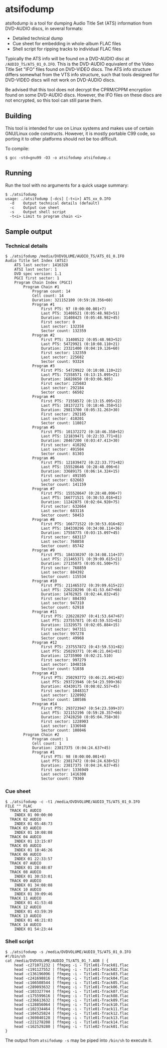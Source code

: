 # atsifodump

atsifodump is a tool for dumping Audio Title Set (ATS) information from DVD-AUDIO discs, in several formats:

* Detailed technical dump
* Cue sheet for embedding in whole-album FLAC files
* Shell script for ripping tracks to individual FLAC files

Typically the ATS info will be found on a DVD-AUDIO disc at `/AUDIO_TS/ATS_01_0.IFO`. This is the DVD-AUDIO equivalent of the Video Title Set "IFO" files found on DVD-VIDEO discs. The ATS info structure differs somewhat from the VTS info structure, such that tools designed for DVD-VIDEO discs will not work on DVD-AUDIO discs.

Be advised that this tool does not decrypt the CPRM/CPPM encryption found on some DVD-AUDIO discs. However, the IFO files on these discs are not encrypted, so this tool can still parse them.

## Building

This tool is intended for use on Linux systems and makes use of certain GNU/Linux code constructs. However, it is mostly portable C99 code, so porting it to other platforms should not be too difficult.

To compile:

```
$ gcc -std=gnu99 -O3 -o atsifodump atsifodump.c
```

## Running

Run the tool with no arguments for a quick usage summary:

```
$ ./atsifodump
usage: ./atsifodump [-dcs] [-t<i>] ATS_xx_0.IFO
  -d    Output technical details (default)
  -c    Output cue sheet
  -s    Output shell script
  -t<i> Limit to program chain <i>
```

## Sample output

### Technical details

```
$ ./atsifodump /media/DVDVOLUME/AUDIO_TS/ATS_01_0.IFO
Audio Title Set Index (ATSI)
	ATS last sector: 1416328
	ATSI last sector: 1
	DVD spec version: 1.1
	PGCI first sector: 1
	Program Chain Index (PGCI)
		Program Chain #1
			Program count: 14
			Cell count: 14
			Duration: 321152100 (0:59:28.356+60)
			Program #1
				First PTS: 97 (0:00:00.001+7)
				Last PTS: 31408521 (0:05:48.983+51)
				Duration: 31408425 (0:05:48.982+45)
				First sector: 0
				Last sector: 132358
				Sector count: 132359
			Program #2
				First PTS: 31408522 (0:05:48.983+52)
				Last PTS: 54729921 (0:10:08.110+21)
				Duration: 23321400 (0:04:19.126+60)
				First sector: 132359
				Last sector: 225682
				Sector count: 93324
			Program #3
				First PTS: 54729922 (0:10:08.110+22)
				Last PTS: 71558571 (0:13:15.095+21)
				Duration: 16828650 (0:03:06.985)
				First sector: 225683
				Last sector: 292184
				Sector count: 66502
			Program #4
				First PTS: 71558572 (0:13:15.095+22)
				Last PTS: 101372271 (0:18:46.358+51)
				Duration: 29813700 (0:05:31.263+30)
				First sector: 292185
				Last sector: 410201
				Sector count: 118017
			Program #5
				First PTS: 101372272 (0:18:46.358+52)
				Last PTS: 121839471 (0:22:33.771+81)
				Duration: 20467200 (0:03:47.413+30)
				First sector: 410202
				Last sector: 491504
				Sector count: 81303
			Program #6
				First PTS: 121839472 (0:22:33.771+82)
				Last PTS: 155528646 (0:28:48.096+6)
				Duration: 33689175 (0:06:14.324+15)
				First sector: 491505
				Last sector: 632663
				Sector count: 141159
			Program #7
				First PTS: 155528647 (0:28:48.096+7)
				Last PTS: 166771521 (0:30:53.016+81)
				Duration: 11242875 (0:02:04.920+75)
				First sector: 632664
				Last sector: 683116
				Sector count: 50453
			Program #8
				First PTS: 166771522 (0:30:53.016+82)
				Last PTS: 184330296 (0:34:08.114+36)
				Duration: 17558775 (0:03:15.097+45)
				First sector: 683117
				Last sector: 768858
				Sector count: 85742
			Program #9
				First PTS: 184330297 (0:34:08.114+37)
				Last PTS: 211465371 (0:39:09.615+21)
				Duration: 27135075 (0:05:01.500+75)
				First sector: 768859
				Last sector: 884392
				Sector count: 115534
			Program #10
				First PTS: 211465372 (0:39:09.615+22)
				Last PTS: 226228296 (0:41:53.647+66)
				Duration: 14762925 (0:02:44.032+45)
				First sector: 884393
				Last sector: 947310
				Sector count: 62918
			Program #11
				First PTS: 226228297 (0:41:53.647+67)
				Last PTS: 237557871 (0:43:59.531+81)
				Duration: 11329575 (0:02:05.884+15)
				First sector: 947311
				Last sector: 997278
				Sector count: 49968
			Program #12
				First PTS: 237557872 (0:43:59.531+82)
				Last PTS: 250293771 (0:46:21.041+81)
				Duration: 12735900 (0:02:21.510)
				First sector: 997279
				Last sector: 1048316
				Sector count: 51038
			Program #13
				First PTS: 250293772 (0:46:21.041+82)
				Last PTS: 293723946 (0:54:23.599+36)
				Duration: 43430175 (0:08:02.557+45)
				First sector: 1048317
				Last sector: 1228902
				Sector count: 180586
			Program #14
				First PTS: 293723947 (0:54:23.599+37)
				Last PTS: 321152196 (0:59:28.357+66)
				Duration: 27428250 (0:05:04.758+30)
				First sector: 1228903
				Last sector: 1336948
				Sector count: 108046
		Program Chain #2
			Program count: 1
			Cell count: 1
			Duration: 23817375 (0:04:24.637+45)
			Program #1
				First PTS: 98 (0:00:00.001+8)
				Last PTS: 23817472 (0:04:24.638+52)
				Duration: 23817375 (0:04:24.637+45)
				First sector: 1336949
				Last sector: 1416308
				Sector count: 79360
```

### Cue sheet

```
$ ./atsifodump -c -t1 /media/DVDVOLUME/AUDIO_TS/ATS_01_0.IFO
FILE "" FLAC
  TRACK 01 AUDIO
    INDEX 01 00:00:00
  TRACK 02 AUDIO
    INDEX 01 05:48:73
  TRACK 03 AUDIO
    INDEX 01 10:08:08
  TRACK 04 AUDIO
    INDEX 01 13:15:07
  TRACK 05 AUDIO
    INDEX 01 18:46:26
  TRACK 06 AUDIO
    INDEX 01 22:33:57
  TRACK 07 AUDIO
    INDEX 01 28:48:07
  TRACK 08 AUDIO
    INDEX 01 30:53:01
  TRACK 09 AUDIO
    INDEX 01 34:08:08
  TRACK 10 AUDIO
    INDEX 01 39:09:46
  TRACK 11 AUDIO
    INDEX 01 41:53:48
  TRACK 12 AUDIO
    INDEX 01 43:59:39
  TRACK 13 AUDIO
    INDEX 01 46:21:03
  TRACK 14 AUDIO
    INDEX 01 54:23:44
```

### Shell script

```
$ ./atsifodump -s /media/DVDVOLUME/AUDIO_TS/ATS_01_0.IFO
#!/bin/sh
cat /media/DVDVOLUME/AUDIO_TS/ATS_01_?.AOB | {
	head -c271071232 | ffmpeg -i - Title01-Track01.flac
	head -c191127552 | ffmpeg -i - Title01-Track02.flac
	head -c136196096 | ffmpeg -i - Title01-Track03.flac
	head -c241698816 | ffmpeg -i - Title01-Track04.flac
	head -c166508544 | ffmpeg -i - Title01-Track05.flac
	head -c289093632 | ffmpeg -i - Title01-Track06.flac
	head -c103327744 | ffmpeg -i - Title01-Track07.flac
	head -c175599616 | ffmpeg -i - Title01-Track08.flac
	head -c236613632 | ffmpeg -i - Title01-Track09.flac
	head -c128856064 | ffmpeg -i - Title01-Track10.flac
	head -c102334464 | ffmpeg -i - Title01-Track11.flac
	head -c104525824 | ffmpeg -i - Title01-Track12.flac
	head -c369840128 | ffmpeg -i - Title01-Track13.flac
	head -c221278208 | ffmpeg -i - Title01-Track14.flac
	head -c162529280 | ffmpeg -i - Title02-Track01.flac
}
```

The output from `atsifodump -s` may be piped into `/bin/sh` to execute it.
